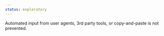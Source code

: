 ```yaml
---
status: exploratory
---
```


Automated input from user agents, 3rd party tools, or copy-and-paste is not prevented.
